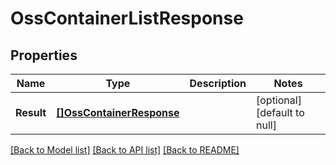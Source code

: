 # OssContainerListResponse

## Properties
Name | Type | Description | Notes
------------ | ------------- | ------------- | -------------
**Result** | [**[]OssContainerResponse**](OSSContainer-response.md) |  | [optional] [default to null]

[[Back to Model list]](../README.md#documentation-for-models) [[Back to API list]](../README.md#documentation-for-api-endpoints) [[Back to README]](../README.md)


